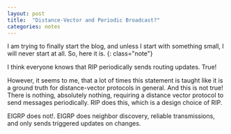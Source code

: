 ```yaml
---
layout: post 
title:  "Distance-Vector and Periodic Broadcast?"
categories: notes
---
```


I am trying to finally start the blog, and unless I start with something small, I will never start at all. So, here it is. 
{: class="note"}

I think everyone knows that RIP periodically sends routing updates. True!

However, it seems to me, that a lot of times this statement is taught like it is a ground truth for distance-vector
protocols in general. And this is not true! There is nothing, absolutely nothing, requiring a distance vector protocol
to send messages periodically. RIP does this, which is a design choice of RIP.

EIGRP does not!. EIGRP does neighbor discovery, reliable transmissions, and only sends triggered updates on changes.
